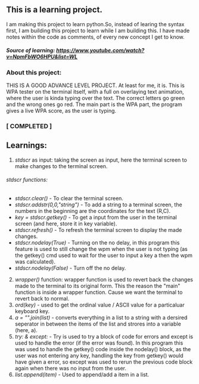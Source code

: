 ## This is a learning project.
I am making this project to learn python.So, instead of learing the syntax first, I am building this project to learn while I am building this. I have made notes within the code as comments, of every new concept I get to know.
##### Source of learning: https://www.youtube.com/watch?v=NpmFbWO6HPU&list=WL
### About this project:
THIS IS A GOOD ADVANCE LEVEL PROJECT. At least for me, it is. This is WPA tester on the terminal itself, with a full on overlaying text animation, where the user is kinda typing over the text. The correct letters go green and the wrong ones go red. The main part is the WPA part, the program gives a live WPA score, as the user is typing.

### [ COMPLETED ]

## Learnings:
1) *stdscr* as input: taking the screen as input, here the terminal screen to make changes to the terminal screen.
###### *stdscr* functions:
- *stdscr.clear()* - To clear the terminal screen.
- *stdscr.addstr(0,0,"string")* - To add a string to a terminal screen, the numbers in the beginning are the coordinates for the text (R,C).
- *key = stdscr.getkey()* - To get a input from the user in the terminal screen (and here, store it in key variable).
- *stdscr.refresh()* -  To refresh the terminal screen to display the made changes.
- *stdscr.nodelay(True)* - Turning on the no delay, in this program this feature is used to still change the wpm when the user is not typing (as the getkey() cmd used to wait for the user to input a key a then the wpm was calculated).
- *stdscr.nodelay(False)* - Turn off the no delay.
2) *wrapper()* function: wrapper function is used to revert back the changes made to the terminal to its original form. This the reason the "main" function is inside a wrapper function. Cause we want the terminal to revert back to normal.
3) *ord(key)* - used to get the ordinal value / ASCII value for a particaluar keyboard key.
4) *a = "".join(list)* - converts everything in a list to a string with a dersired seperator in between the items of the list and strores into a variable (here, a).
5) *try: & except:* - Try is used to try a block of code for errors and except is used to handle the error (if the error was found).
In this program this was used to handle the getkey() code inside the nodelay() block, as the user was not entering any key, handling the key from getkey() would have given a error, so except was used to rerun the previous code block again when there was no input from the user. 
6) *list.append(item)* - Used to append/add a item in a list.
 
